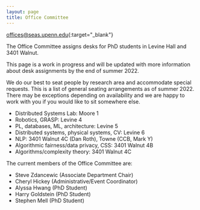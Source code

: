 ```yaml
---
layout: page
title: Office Committee
---
```


[offices@seas.upenn.edu](mailto:offices@seas.upenn.edu){:target="_blank"}

The Office Committee assigns desks for PhD students in Levine Hall and 3401 
Walnut.

This page is a work in progress and will be updated with more information about 
desk assignments by the end of summer 2022.

We do our best to seat people by research area and accommodate special requests. 
This is a list of general seating arrangements as of summer 2022. There may be 
exceptions depending on availability and we are happy to work with you if you 
would like to sit somewhere else.

- Distributed Systems Lab: Moore 1
- Robotics, GRASP: Levine 4
- PL, databases, ML, architecture: Levine 5
- Distributed systems, physical systems, CV: Levine 6
- NLP: 3401 Walnut 4C (Dan Roth), Towne (CCB, Mark Y)
- Algorithmic fairness/data privacy, CSS: 3401 Walnut 4B
- Algorithms/complexity theory: 3401 Walnut 4C

The current members of the Office Committee are:

- Steve Zdancewic (Associate Department Chair)
- Cheryl Hickey (Administrative/Event Coordinator)
- Alyssa Hwang (PhD Student)
- Harry Goldstein (PhD Student)
- Stephen Mell (PhD Student)